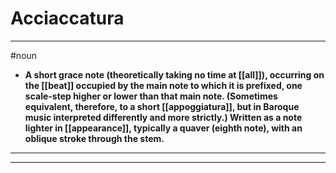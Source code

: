 # Acciaccatura
---
#noun
- **A short grace note (theoretically taking no time at [[all]]), occurring on the [[beat]] occupied by the main note to which it is prefixed, one scale-step higher or lower than that main note. (Sometimes equivalent, therefore, to a short [[appoggiatura]], but in Baroque music interpreted differently and more strictly.) Written as a note lighter in [[appearance]], typically a quaver (eighth note), with an oblique stroke through the stem.**
---
---
